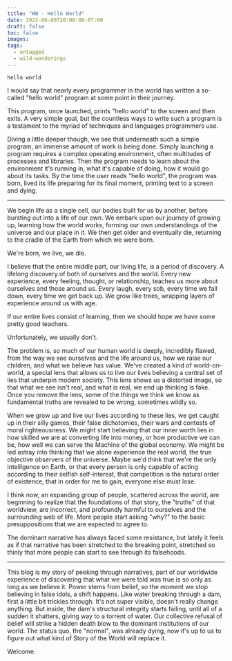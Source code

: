 ```yaml
---
title: "WW - Hello World"
date: 2022-06-06T20:00:00-07:00
draft: false
toc: false
images:
tags:
  - untagged
  - wild-wonderings
---
```


`hello world`

I would say that nearly every programmer in the world has written a so-called "hello world" program at some point in their journey.

This program, once launched, prints "hello world" to the screen and then exits. A very simple goal, but the countless ways to write such a program is a testament to the myriad of techniques and languages programmers use. 

Diving a little deeper though, we see that underneath such a simple program, an immense amount of work is being done. Simply launching a program requires a complex operating environment, often multitudes of processes and libraries. Then the program needs to learn about the environment it's running in, what it's capable of doing, how it would go about its tasks. By the time the user reads "hello world", the program was born, lived its life preparing for its final moment, printing text to a screen and dying.

---

We begin life as a single cell, our bodies built for us by another, before bursting out into a life of our own. We embark upon our journey of growing up, learning how the world works, forming our own understandings of the universe and our place in it. We then get older and eventually die, returning to the cradle of the Earth from which we were born.

We're born, we live, we die.

I believe that the entire middle part, our living life, is a period of discovery. A lifelong discovery of both of ourselves and the world. Every new experience, every feeling, thought, or relationship, teaches us more about ourselves and those around us. Every laugh, every sob, every time we fall down, every time we get back up. We grow like trees, wrapping layers of experience around us with age.

If our entire lives consist of learning, then we should hope we have some pretty good teachers.

Unfortunately, we usually don't.

The problem is, so much of our human world is deeply, incredibly flawed, from the way we see ourselves and the life around us, how we raise our children, and what we believe has value. We've created a kind of world-on-world, a special lens that allows us to live our lives believing a central set of lies that underpin modern society. This lens shows us a distorted image, so that what we see isn't real, and what is real, we end up thinking is fake. Once you remove the lens, some of the things we think we know as fundamental truths are revealed to be wrong, sometimes wildly so.

When we grow up and live our lives according to these lies, we get caught up in their silly games, their false dichotomies, their wars and contests of moral righteousness. We might start believing that our inner worth lies in how skilled we are at converting life into money, or how productive we can be, how well we can serve the Machine of the global economy. We might be led astray into thinking that we alone experience the real world, the true objective observers of the universe. Maybe we'd think that we're the only intelligence on Earth, or that every person is only capable of acting according to their selfish self-interest, that competition is the natural order of existence, that in order for me to gain, everyone else must lose.

I think now, an expanding group of people, scattered across the world, are beginning to realize that the foundations of that story, the "truths" of that worldview, are incorrect, and profoundly harmful to ourselves and the surrounding web of life. More people start asking "why?" to the basic presuppositions that we are expected to agree to.

The dominant narrative has always faced some resistance, but lately it feels as if that narrative has been stretched to the breaking point, stretched so thinly that more people can start to see through its falsehoods.

---

This blog is my story of peeking through narratives, part of our worldwide experience of discovering that what we were told was true is so only as long as we believe it. Power stems from belief, so the moment we stop believing in false idols, a shift happens. Like water breaking through a dam, first a little bit trickles through. It's not super visible, doesn't really change anything. But inside, the dam's structural integrity starts failing, until all of a sudden it shatters, giving way to a torrent of water. Our collective refusal of belief will strike a hidden death blow to the dominant institutions of our world. The status quo, the "normal", was already dying, now it's up to us to figure out what kind of Story of the World will replace it.

Welcome.
